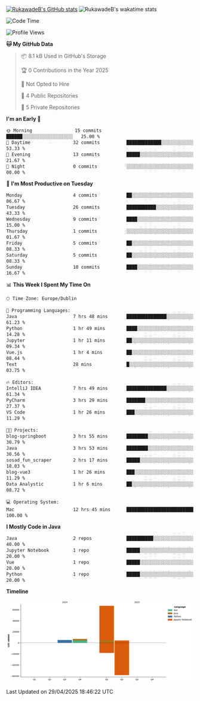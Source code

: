 
[![RukawadeB's GitHub stats](https://github-readme-stats.vercel.app/api?username=RukawadeB&hide=prs&show_icons=true&theme=omni)](https://github.com/anuraghazra/github-readme-stats)
![RukawadeB's wakatime stats](https://github-readme-stats.vercel.app/api/wakatime?username=RukawadeB)

<!--START_SECTION:waka-->
![Code Time](http://img.shields.io/badge/Code%20Time-451%20hrs%2055%20mins-blue)

![Profile Views](http://img.shields.io/badge/Profile%20Views-20-blue)

**🐱 My GitHub Data** 

> 📦 8.1 kB Used in GitHub's Storage 
 > 
> 🏆 0 Contributions in the Year 2025
 > 
> 🚫 Not Opted to Hire
 > 
> 📜 4 Public Repositories 
 > 
> 🔑 5 Private Repositories 
 > 
**I'm an Early 🐤** 

```text
🌞 Morning                15 commits          ██████░░░░░░░░░░░░░░░░░░░   25.00 % 
🌆 Daytime                32 commits          █████████████░░░░░░░░░░░░   53.33 % 
🌃 Evening                13 commits          █████░░░░░░░░░░░░░░░░░░░░   21.67 % 
🌙 Night                  0 commits           ░░░░░░░░░░░░░░░░░░░░░░░░░   00.00 % 
```
📅 **I'm Most Productive on Tuesday** 

```text
Monday                   4 commits           ██░░░░░░░░░░░░░░░░░░░░░░░   06.67 % 
Tuesday                  26 commits          ███████████░░░░░░░░░░░░░░   43.33 % 
Wednesday                9 commits           ████░░░░░░░░░░░░░░░░░░░░░   15.00 % 
Thursday                 1 commits           ░░░░░░░░░░░░░░░░░░░░░░░░░   01.67 % 
Friday                   5 commits           ██░░░░░░░░░░░░░░░░░░░░░░░   08.33 % 
Saturday                 5 commits           ██░░░░░░░░░░░░░░░░░░░░░░░   08.33 % 
Sunday                   10 commits          ████░░░░░░░░░░░░░░░░░░░░░   16.67 % 
```


📊 **This Week I Spent My Time On** 

```text
🕑︎ Time Zone: Europe/Dublin

💬 Programming Languages: 
Java                     7 hrs 48 mins       ███████████████░░░░░░░░░░   61.23 % 
Python                   1 hr 49 mins        ████░░░░░░░░░░░░░░░░░░░░░   14.28 % 
Jupyter                  1 hr 11 mins        ██░░░░░░░░░░░░░░░░░░░░░░░   09.34 % 
Vue.js                   1 hr 4 mins         ██░░░░░░░░░░░░░░░░░░░░░░░   08.44 % 
Text                     28 mins             █░░░░░░░░░░░░░░░░░░░░░░░░   03.75 % 

🔥 Editors: 
IntelliJ IDEA            7 hrs 49 mins       ███████████████░░░░░░░░░░   61.34 % 
PyCharm                  3 hrs 29 mins       ███████░░░░░░░░░░░░░░░░░░   27.37 % 
VS Code                  1 hr 26 mins        ███░░░░░░░░░░░░░░░░░░░░░░   11.29 % 

🐱‍💻 Projects: 
blog-springboot          3 hrs 55 mins       ████████░░░░░░░░░░░░░░░░░   30.79 % 
Java                     3 hrs 53 mins       ████████░░░░░░░░░░░░░░░░░   30.56 % 
sosad_fun_scraper        2 hrs 17 mins       █████░░░░░░░░░░░░░░░░░░░░   18.03 % 
blog-vue3                1 hr 26 mins        ███░░░░░░░░░░░░░░░░░░░░░░   11.29 % 
Data Analystic           1 hr 6 mins         ██░░░░░░░░░░░░░░░░░░░░░░░   08.72 % 

💻 Operating System: 
Mac                      12 hrs 45 mins      █████████████████████████   100.00 % 
```

**I Mostly Code in Java** 

```text
Java                     2 repos             ██████████░░░░░░░░░░░░░░░   40.00 % 
Jupyter Notebook         1 repo              █████░░░░░░░░░░░░░░░░░░░░   20.00 % 
Vue                      1 repo              █████░░░░░░░░░░░░░░░░░░░░   20.00 % 
Python                   1 repo              █████░░░░░░░░░░░░░░░░░░░░   20.00 % 
```



**Timeline**

![Lines of Code chart](https://raw.githubusercontent.com/RukawadeB/RukawadeB/main/assets/bar_graph.png)


 Last Updated on 29/04/2025 18:46:22 UTC
<!--END_SECTION:waka-->



